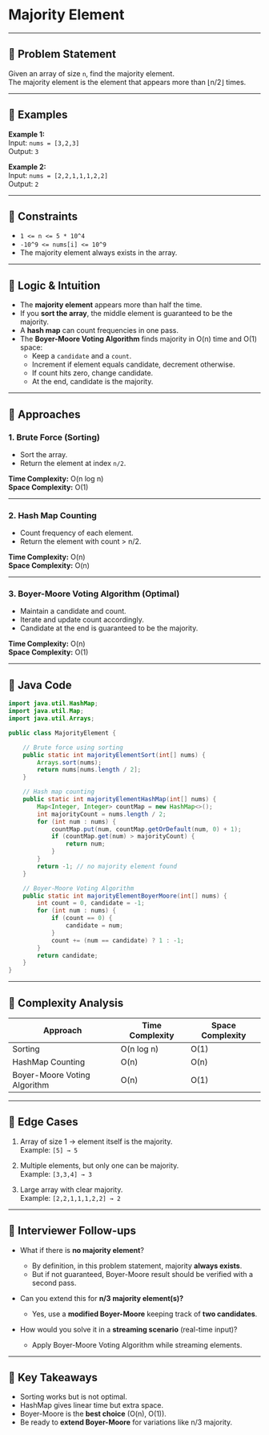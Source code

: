 # Majority Element

---

## 🔹 Problem Statement
Given an array of size `n`, find the majority element.  
The majority element is the element that appears more than ⌊n/2⌋ times.

---

## 🔹 Examples
**Example 1:**  
Input: `nums = [3,2,3]`  
Output: `3`

**Example 2:**  
Input: `nums = [2,2,1,1,1,2,2]`  
Output: `2`

---

## 🔹 Constraints
- `1 <= n <= 5 * 10^4`
- `-10^9 <= nums[i] <= 10^9`
- The majority element always exists in the array.

---

## 🔹 Logic & Intuition
- The **majority element** appears more than half the time.
- If you **sort the array**, the middle element is guaranteed to be the majority.
- A **hash map** can count frequencies in one pass.
- The **Boyer-Moore Voting Algorithm** finds majority in O(n) time and O(1) space:
    - Keep a `candidate` and a `count`.
    - Increment if element equals candidate, decrement otherwise.
    - If count hits zero, change candidate.
    - At the end, candidate is the majority.

---

## 🔹 Approaches

### 1. Brute Force (Sorting)
- Sort the array.
- Return the element at index `n/2`.

**Time Complexity:** O(n log n)  
**Space Complexity:** O(1)

---

### 2. Hash Map Counting
- Count frequency of each element.
- Return the element with count > n/2.

**Time Complexity:** O(n)  
**Space Complexity:** O(n)

---

### 3. Boyer-Moore Voting Algorithm (Optimal)
- Maintain a candidate and count.
- Iterate and update count accordingly.
- Candidate at the end is guaranteed to be the majority.

**Time Complexity:** O(n)  
**Space Complexity:** O(1)

---

## 🔹 Java Code

```java
import java.util.HashMap;
import java.util.Map;
import java.util.Arrays;

public class MajorityElement {

    // Brute force using sorting
    public static int majorityElementSort(int[] nums) {
        Arrays.sort(nums);
        return nums[nums.length / 2];
    }

    // Hash map counting
    public static int majorityElementHashMap(int[] nums) {
        Map<Integer, Integer> countMap = new HashMap<>();
        int majorityCount = nums.length / 2;
        for (int num : nums) {
            countMap.put(num, countMap.getOrDefault(num, 0) + 1);
            if (countMap.get(num) > majorityCount) {
                return num;
            }
        }
        return -1; // no majority element found
    }

    // Boyer-Moore Voting Algorithm
    public static int majorityElementBoyerMoore(int[] nums) {
        int count = 0, candidate = -1;
        for (int num : nums) {
            if (count == 0) {
                candidate = num;
            }
            count += (num == candidate) ? 1 : -1;
        }
        return candidate;
    }
}
```
---

## 🔹 Complexity Analysis

| Approach                       | Time Complexity | Space Complexity |
|--------------------------------|-----------------|------------------|
| Sorting                        | O(n log n)      | O(1)             |
| HashMap Counting               | O(n)            | O(n)             |
| Boyer-Moore Voting Algorithm   | O(n)            | O(1)             |

---

## 🔹 Edge Cases
1. Array of size 1 → element itself is the majority.  
   Example: `[5] → 5`

2. Multiple elements, but only one can be majority.  
   Example: `[3,3,4] → 3`

3. Large array with clear majority.  
   Example: `[2,2,1,1,1,2,2] → 2`

---

## 🔹 Interviewer Follow-ups
- What if there is **no majority element**?
    - By definition, in this problem statement, majority **always exists**.
    - But if not guaranteed, Boyer-Moore result should be verified with a second pass.

- Can you extend this for **n/3 majority element(s)?**
    - Yes, use a **modified Boyer-Moore** keeping track of **two candidates**.

- How would you solve it in a **streaming scenario** (real-time input)?
    - Apply Boyer-Moore Voting Algorithm while streaming elements.

---

## 🔹 Key Takeaways
- Sorting works but is not optimal.
- HashMap gives linear time but extra space.
- Boyer-Moore is the **best choice** (O(n), O(1)).
- Be ready to **extend Boyer-Moore** for variations like n/3 majority.  
